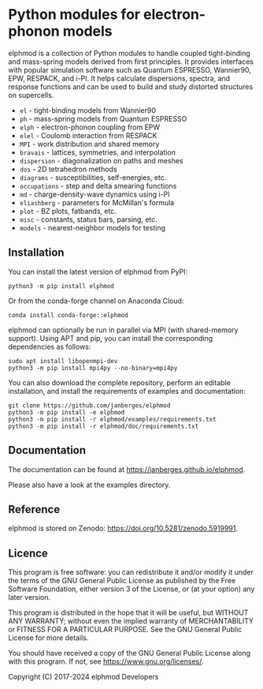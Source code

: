 # Python modules for electron-phonon models

elphmod is a collection of Python modules to handle coupled tight-binding and
mass-spring models derived from first principles. It provides interfaces with
popular simulation software such as Quantum ESPRESSO, Wannier90, EPW, RESPACK,
and i-PI. It helps calculate dispersions, spectra, and response functions and
can be used to build and study distorted structures on supercells.

* `el` - tight-binding models from Wannier90
* `ph` - mass-spring models from Quantum ESPRESSO
* `elph` - electron-phonon coupling from EPW
* `elel` - Coulomb interaction from RESPACK
* `MPI` - work distribution and shared memory
* `bravais` - lattices, symmetries, and interpolation
* `dispersion` - diagonalization on paths and meshes
* `dos` - 2D tetrahedron methods
* `diagrams` - susceptibilities, self-energies, etc.
* `occupations` - step and delta smearing functions
* `md` - charge-density-wave dynamics using i-PI
* `eliashberg` - parameters for McMillan's formula
* `plot` - BZ plots, fatbands, etc.
* `misc` - constants, status bars, parsing, etc.
* `models` - nearest-neighbor models for testing

## Installation

You can install the latest version of elphmod from PyPI:

    python3 -m pip install elphmod

Or from the conda-forge channel on Anaconda Cloud:

    conda install conda-forge::elphmod

elphmod can optionally be run in parallel via MPI (with shared-memory support).
Using APT and pip, you can install the corresponding dependencies as follows:

    sudo apt install libopenmpi-dev
    python3 -m pip install mpi4py --no-binary=mpi4py

You can also download the complete repository, perform an editable installation,
and install the requirements of examples and documentation:

    git clone https://github.com/janberges/elphmod
    python3 -m pip install -e elphmod
    python3 -m pip install -r elphmod/examples/requirements.txt
    python3 -m pip install -r elphmod/doc/requirements.txt

## Documentation

The documentation can be found at <https://janberges.github.io/elphmod>.

Please also have a look at the examples directory.

## Reference

elphmod is stored on Zenodo: <https://doi.org/10.5281/zenodo.5919991>.

## Licence

This program is free software: you can redistribute it and/or modify it under
the terms of the GNU General Public License as published by the Free Software
Foundation, either version 3 of the License, or (at your option) any later
version.

This program is distributed in the hope that it will be useful, but WITHOUT ANY
WARRANTY; without even the implied warranty of MERCHANTABILITY or FITNESS FOR A
PARTICULAR PURPOSE. See the GNU General Public License for more details.

You should have received a copy of the GNU General Public License along with
this program. If not, see <https://www.gnu.org/licenses/>.

Copyright (C) 2017-2024 elphmod Developers
